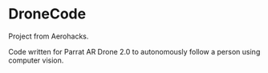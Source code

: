 # DroneCode

Project from Aerohacks.

Code written for Parrat AR Drone 2.0 to autonomously follow a person using computer vision.
